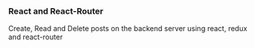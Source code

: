 ### React and React-Router

Create, Read and Delete posts on the backend server using react, redux and react-router
